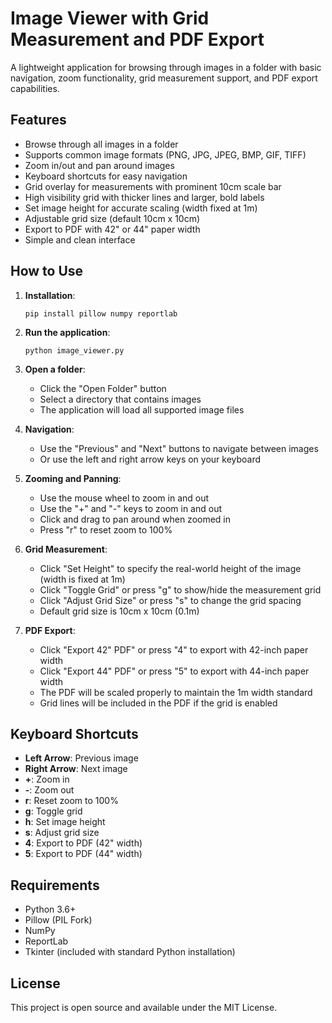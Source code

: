 # Image Viewer with Grid Measurement and PDF Export

A lightweight application for browsing through images in a folder with basic navigation, zoom functionality, grid measurement support, and PDF export capabilities.

## Features

- Browse through all images in a folder
- Supports common image formats (PNG, JPG, JPEG, BMP, GIF, TIFF)
- Zoom in/out and pan around images
- Keyboard shortcuts for easy navigation
- Grid overlay for measurements with prominent 10cm scale bar
- High visibility grid with thicker lines and larger, bold labels
- Set image height for accurate scaling (width fixed at 1m)
- Adjustable grid size (default 10cm x 10cm)
- Export to PDF with 42" or 44" paper width
- Simple and clean interface

## How to Use

1. **Installation**:
   ```
   pip install pillow numpy reportlab
   ```

2. **Run the application**:
   ```
   python image_viewer.py
   ```

3. **Open a folder**:
   - Click the "Open Folder" button
   - Select a directory that contains images
   - The application will load all supported image files

4. **Navigation**:
   - Use the "Previous" and "Next" buttons to navigate between images
   - Or use the left and right arrow keys on your keyboard

5. **Zooming and Panning**:
   - Use the mouse wheel to zoom in and out
   - Use the "+" and "-" keys to zoom in and out
   - Click and drag to pan around when zoomed in
   - Press "r" to reset zoom to 100%

6. **Grid Measurement**:
   - Click "Set Height" to specify the real-world height of the image (width is fixed at 1m)
   - Click "Toggle Grid" or press "g" to show/hide the measurement grid
   - Click "Adjust Grid Size" or press "s" to change the grid spacing
   - Default grid size is 10cm x 10cm (0.1m)

7. **PDF Export**:
   - Click "Export 42\" PDF" or press "4" to export with 42-inch paper width
   - Click "Export 44\" PDF" or press "5" to export with 44-inch paper width
   - The PDF will be scaled properly to maintain the 1m width standard
   - Grid lines will be included in the PDF if the grid is enabled

## Keyboard Shortcuts

- **Left Arrow**: Previous image
- **Right Arrow**: Next image
- **+**: Zoom in
- **-**: Zoom out
- **r**: Reset zoom to 100%
- **g**: Toggle grid
- **h**: Set image height
- **s**: Adjust grid size
- **4**: Export to PDF (42" width)
- **5**: Export to PDF (44" width)

## Requirements

- Python 3.6+
- Pillow (PIL Fork)
- NumPy
- ReportLab
- Tkinter (included with standard Python installation)

## License

This project is open source and available under the MIT License. 